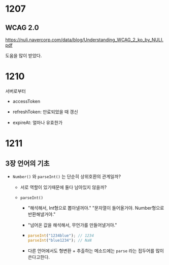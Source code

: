 # 1207

## WCAG 2.0

https://nuli.navercorp.com/data/blog/Understanding_WCAG_2_ko_by_NULI.pdf

도움을 많이 받았다.





# 1210

서버로부터 

- accessToken

- refreshToken: 만료되었을 때 갱신

- expireAt: 얼마나 유효한가



# 1211

## 3장 언어의 기초

- `Number()` 와 `parseInt()` 는 단순히 상위호환의 관계일까?

  - 서로 역할이 있기때문에 둘다 남아있지 않을까?

  - `parseInt()`

    - "해석해서, Int형으로 뽑아낼꺼야."
      "문자열이 들어올거야. Number형으로 반환해낼거야."

    - "넘어온 값을 해석해서, 무언가를 만들어낼거야."

    - ```javascript
      parseInt("1234blue");	// 1234
      parseInt("blue1234");	// NaN
      ```

    - 다른 언어에서도 형변환 + 추출하는 메소드에는  `parse` 라는 접두어를 많이 쓴다고한다.